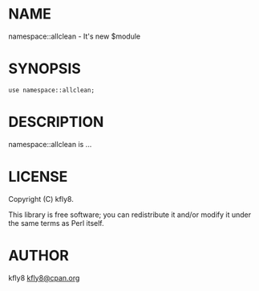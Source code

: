 # NAME

namespace::allclean - It's new $module

# SYNOPSIS

    use namespace::allclean;

# DESCRIPTION

namespace::allclean is ...

# LICENSE

Copyright (C) kfly8.

This library is free software; you can redistribute it and/or modify
it under the same terms as Perl itself.

# AUTHOR

kfly8 <kfly8@cpan.org>
